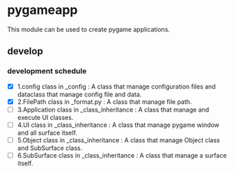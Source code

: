 # pygameapp
This module can be used to create pygame applications.


## develop

### development schedule
- [x] 1.config class in _config : A class that manage configuration files and dataclass that manage config file and data.
- [x] 2.FilePath class in _format.py : A class that manage file path.
- [ ] 3.Application class in _class_inheritance : A class that manage and execute UI classes.
- [ ] 4.UI class in _class_inheritance : A class that manage pygame window and all surface itself.
- [ ] 5.Object class in _class_inheritance : A class that manage Object class and SubSurface class.
- [ ] 6.SubSurface class in _class_inheritance : A class that manage a surface itself.
